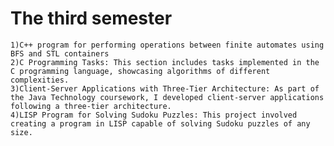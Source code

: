 # The third semester
    1)C++ program for performing operations between finite automates using BFS and STL containers
    2)C Programming Tasks: This section includes tasks implemented in the C programming language, showcasing algorithms of different complexities.
    3)Client-Server Applications with Three-Tier Architecture: As part of the Java Technology coursework, I developed client-server applications following a three-tier architecture.
    4)LISP Program for Solving Sudoku Puzzles: This project involved creating a program in LISP capable of solving Sudoku puzzles of any size.
